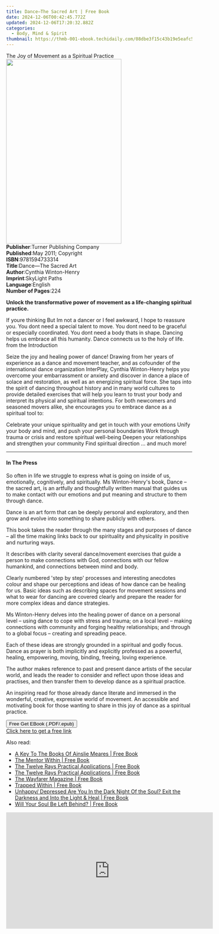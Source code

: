 ```yaml
---
title: Dance—The Sacred Art | Free Book
date: 2024-12-06T00:42:45.772Z
updated: 2024-12-06T17:20:32.882Z
categories:
  - Body, Mind & Spirit
thumbnail: https://thmb-001-ebook.techidaily.com/08dbe3f15c43b19e5eafc553f2f4bc13e003b6fb76eeb3842bceb4c1d7fc7d5f.jpg
---
```

<main id="book-container">
  <div class="flex flex-col">
    <div class="book-brief flex-1 py-6 px-4 sm:p-6 md:py-10 md:px-8">
      <!-- brief-->
      <div class="book-brief-main">
        The Joy of Movement as a Spiritual Practice
      </div>
    </div>
    <div
      class="book-meta-info flex-1 grid gap-4 col-start-1 col-end-3 row-start-1 sm:mb-6 sm:grid-cols-4 lg:gap-6 lg:col-start-2 lg:row-end-6 lg:row-span-6 lg:mb-0"
    >
      <div
        class="book-meta-info-left place-content-center mt-4 p-4 text-sm leading-6 col-start-2 col-span-2 dark:text-slate-400"
      >
        <img
          class="w-full h-500 object-cover rounded-lg sm:h-255 sm:col-span-2 lg:col-span-full"
          src="https://img-001-ebook.techidaily.com/3b2651adca6647aaae9a1b32f18874d05fa39d994d95036fa6dba326a6617828.jpg"
          alt=""
          width="312"
          height="500"
        />
      </div>
      <div
        class="book-meta-info-right mt-2 col-start-1 row-start-2 col-span-3 self-center"
      >
        <!-- meta data  -->
        <div class="flex flex-col px-4 md:px-8">
          <div class="flex-1">
            <strong>Publisher</strong>:<span class="px-2"
              >Turner Publishing Company</span
            >
          </div>
          <div class="flex-1">
            <strong>Published</strong>:<span class="px-2"
              >May 2011; Copyright</span
            >
          </div>
          <div class="flex-1">
            <strong>ISBN</strong>:<span class="px-2">9781594733314</span>
          </div>
          <div class="flex-1">
            <strong>Title</strong>:<span class="px-2"
              >Dance—The Sacred Art</span
            >
          </div>
          <div class="flex-1">
            <strong>Author</strong>:<span class="px-2"
              >Cynthia Winton-Henry</span
            >
          </div>
          <div class="flex-1">
            <strong>Imprint</strong>:<span class="px-2">SkyLight Paths</span>
          </div>
          <div class="flex-1">
            <strong>Language</strong>:<span class="px-2">English</span>
          </div>
          <div class="flex-1">
            <strong>Number of Pages</strong>:<span class="px-2">224</span>
          </div>
        </div>
      </div>
    </div>
    <div class="book-description flex-1 py-6 px-4 sm:p-6 md:py-10 md:px-8">
      <div class="book-description-main">
        <div accordion-content="" id="description">
          <p>
            <b
              >Unlock the transformative power of movement as a life-changing
              spiritual practice.</b
            >
          </p>
          <p>
            If youre thinking But Im not a dancer or I feel awkward, I hope to
            reassure you. You dont need a special talent to move. You dont need
            to be graceful or especially coordinated. You dont need a body thats
            in shape. Dancing helps us embrace all this humanity. Dance connects
            us to the holy of life.<br />from the Introduction
          </p>
          <p>
            Seize the joy and healing power of dance! Drawing from her years of
            experience as a dance and movement teacher, and as cofounder of the
            international dance organization InterPlay, Cynthia Winton-Henry
            helps you overcome your embarrassment or anxiety and discover in
            dance a place of solace and restoration, as well as an energizing
            spiritual force. She taps into the spirit of dancing throughout
            history and in many world cultures to provide detailed exercises
            that will help you learn to trust your body and interpret its
            physical and spiritual intentions. For both newcomers and seasoned
            movers alike, she encourages you to embrace dance as a spiritual
            tool to:
          </p>
          Celebrate your unique spirituality and get in touch with your emotions
          Unify your body and mind, and push your personal boundaries Work
          through trauma or crisis and restore spiritual well-being Deepen your
          relationships and strengthen your community Find spiritual direction …
          and much more!
        </div>
        <div class="accordion-fader"></div>
      </div>
    </div>
    <div class="book-excerpts flex-1 py-6 px-4 sm:p-6 md:py-10 md:px-8">
      <!-- excerpts-->
      <div class="book-excerpts-main">
        <hr />
        <h4 class="placeholder placeholder-heading">
          <span>In The Press</span>
        </h4>
        <p></p>
        <p>
          So often in life we struggle to express what is going on inside of us,
          emotionally, cognitively, and spiritually. Ms Winton-Henry's book,
          Dance – the sacred art, is an artfully and thoughtfully written manual
          that guides us to make contact with our emotions and put meaning and
          structure to them through dance.
        </p>
        <p>
          Dance is an art form that can be deeply personal and exploratory, and
          then grow and evolve into something to share publicly with others.
        </p>
        <p>
          This book takes the reader through the many stages and purposes of
          dance – all the time making links back to our spirituality and
          physicality in positive and nurturing ways.
        </p>
        <p>
          It describes with clarity several dance/movement exercises that guide
          a person to make connections with God, connections with our fellow
          humankind, and connections between mind and body.
        </p>
        <p>
          Clearly numbered 'step by step' processes and interesting anecdotes
          colour and shape our perceptions and ideas of how dance can be healing
          for us. Basic ideas such as describing spaces for movement sessions
          and what to wear for dancing are covered clearly and prepare the
          reader for more complex ideas and dance strategies.
        </p>
        <p>
          Ms Winton-Henry delves into the healing power of dance on a personal
          level – using dance to cope with stress and trauma; on a local level –
          making connections with community and forging healthy relationships;
          and through to a global focus – creating and spreading peace.
        </p>
        <p>
          Each of these ideas are strongly grounded in a spiritual and godly
          focus. Dance as prayer is both implicitly and explicitly professed as
          a powerful, healing, empowering, moving, binding, freeing, loving
          experience.
        </p>
        <p>
          The author makes reference to past and present dance artists of the
          secular world, and leads the reader to consider and reflect upon those
          ideas and practises, and then transfer them to develop dance as a
          spiritual practice.
        </p>
        <p>
          An inspiring read for those already dance literate and immersed in the
          wonderful, creative, expressive world of movement. An accessible and
          motivating book for those wanting to share in this joy of dance as a
          spiritual practice.
        </p>
        <p></p>
      </div>
    </div>
    <div
      class="book-about-author flex-1 py-6 px-4 sm:p-6 md:py-10 md:px-8"
    ></div>
    <div class="book-free-get flex-1 py-6 px-4 sm:p-6 md:py-10 md:px-8">
      <button
        id="btn-free-get"
        class="bg-blue-500 hover:bg-blue-700 text-white font-bold py-2 px-4 rounded"
      >
        Free Get EBook (.PDF/.epub)
      </button>
      <div id="countdown-display" class="px-2 text-lg mt-2"></div>
      <a
        id="free-link"
        class="hidden bg-blue-500 hover:bg-blue-700 text-white font-bold py-2 px-4 rounded"
        href="https://www.ebooks.com/en-us/book/96499229/dance-the-sacred-art/cynthia-winton-henry/"
        target="_blank"
        >Click here to get a free link</a
      >
    </div>
    <script>
      let countdownTime = 0;
      let countdownInterval = null;
      document
        .getElementById('btn-free-get')
        .addEventListener('click', startCountdown);
      function startCountdown() {
        countdownTime = new Date().getTime() + 60000 * 3;
        countdownInterval = setInterval(updateCountdown, 1000);
        document.getElementById('btn-free-get').disabled = true;
        document
          .getElementById('btn-free-get')
          .classList.add('bg-gray-500', 'cursor-not-allowed');
      }
      function updateCountdown() {
        let currentTime = new Date().getTime();
        let timeLeft = countdownTime - currentTime;
        let secondsLeft = Math.floor(timeLeft / 1000);
        document.getElementById('countdown-display').innerHTML =
          `Remaining time: ${secondsLeft} seconds.`;
        if (secondsLeft <= 0) {
          clearInterval(countdownInterval);
          document.getElementById('btn-free-get').classList.add('hidden');
          document.getElementById('free-link').classList.remove('hidden');
          document.getElementById('countdown-display').innerHTML = '';
        }
      }
    </script>
  </div>
</main>

<ins class="adsbygoogle"
      style="display:block"
      data-ad-client="ca-pub-7571918770474297"
      data-ad-slot="8358498916"
      data-ad-format="auto"
      data-full-width-responsive="true"></ins>
    

<span class="atpl-alsoreadstyle">Also read:</span>
<div><ul>
<li><a href="https://novels-ebooks.techidaily.com/209875309-9780648108436-a-key-to-the-books-of-ainslie-meares/"><u>A Key To The Books Of Ainslie Meares | Free Book</u></a></li>
<li><a href="https://novels-ebooks.techidaily.com/209875089-9781907105159-the-mentor-within/"><u>The Mentor Within | Free Book</u></a></li>
<li><a href="https://novels-ebooks.techidaily.com/209875442-9781943070640-the-twelve-rays-practical-applications/"><u>The Twelve Rays Practical Applications | Free Book</u></a></li>
<li><a href="https://novels-ebooks.techidaily.com/209875446-9781943070657-the-twelve-rays-practical-applications/"><u>The Twelve Rays Practical Applications | Free Book</u></a></li>
<li><a href="https://novels-ebooks.techidaily.com/209875101-9781947003521-the-wayfarer-magazine/"><u>The Wayfarer Magazine | Free Book</u></a></li>
<li><a href="https://novels-ebooks.techidaily.com/209875240-9780988812987-trapped-within/"><u>Trapped Within | Free Book</u></a></li>
<li><a href="https://novels-ebooks.techidaily.com/209875432-9780990446804-unhappy-depressed-are-you-in-the-dark-night-of-the-soul-exit-the-darkness-and-into-the-light-heal/"><u>Unhappy/ Depressed Are You In the Dark Night Of the Soul? Exit the Darkness and Into the Light & Heal | Free Book</u></a></li>
<li><a href="https://novels-ebooks.techidaily.com/209875313-9780578487908-will-your-soul-be-left-behind/"><u>Will Your Soul Be Left Behind? | Free Book</u></a></li>
</ul></div>

<!-- affiliate ads begin -->
<iframe width="560" height="315" src="https://www.youtube.com/embed/iOVkXoUxLf4?si=QfC18T2cb5OkiaXo" title="YouTube video player" frameborder="0" allow="accelerometer; autoplay; clipboard-write; encrypted-media; gyroscope; picture-in-picture; web-share" referrerpolicy="strict-origin-when-cross-origin" allowfullscreen></iframe>
<!-- affiliate ads end -->

